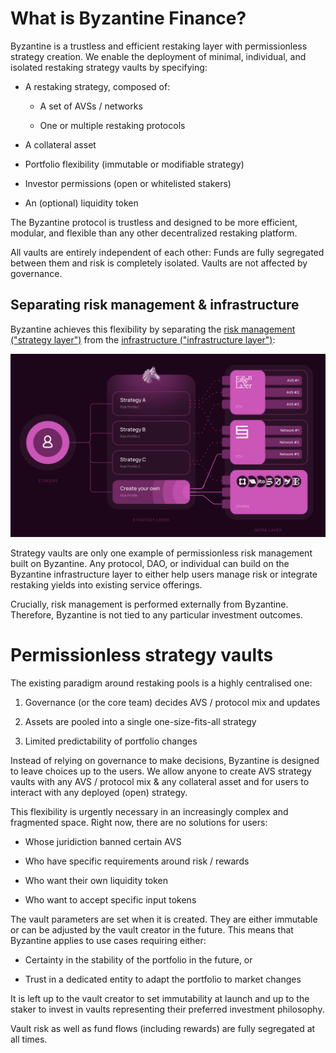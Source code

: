 What is Byzantine Finance?
==========================

Byzantine is a trustless and efficient restaking layer with permissionless strategy creation. We enable the deployment of minimal, individual, and isolated restaking strategy vaults by specifying:

-   A restaking strategy, composed of:

    -   A set of AVSs / networks

    -   One or multiple restaking protocols

-   A collateral asset

-   Portfolio flexibility (immutable or modifiable strategy)

-   Investor permissions (open or whitelisted stakers)

-   An (optional) liquidity token

The Byzantine protocol is trustless and designed to be more efficient, modular, and flexible than any other decentralized restaking platform.

All vaults are entirely independent of each other: Funds are fully segregated between them and risk is completely isolated. Vaults are not affected by governance.


Separating risk management & infrastructure
--------------------------------------------

Byzantine achieves this flexibility by separating the [risk management ("strategy layer")](https://docs.byzantine.fi/the-basics/strategy-layer-and-infrastructure-layer-explain-like-im-5#the-strategy-layer) from the [infrastructure ("infrastructure layer")](https://docs.byzantine.fi/the-basics/strategy-layer-and-infrastructure-layer-explain-like-im-5#meet-the-infra-layer):

![alt text](image-1.png)


Strategy vaults are only one example of permissionless risk management built on Byzantine. Any protocol, DAO, or individual can build on the Byzantine infrastructure layer to either help users manage risk or integrate restaking yields into existing service offerings.

Crucially, risk management is performed externally from Byzantine. Therefore, Byzantine is not tied to any particular investment outcomes.



Permissionless strategy vaults
==============================

The existing paradigm around restaking pools is a highly centralised one:

1.  Governance (or the core team) decides AVS / protocol mix and updates

2.  Assets are pooled into a single one-size-fits-all strategy

3.  Limited predictability of portfolio changes

Instead of relying on governance to make decisions, Byzantine is designed to leave choices up to the users. We allow anyone to create AVS strategy vaults with any AVS / protocol mix & any collateral asset and for users to interact with any deployed (open) strategy.

This flexibility is urgently necessary in an increasingly complex and fragmented space. Right now, there are no solutions for users:

-   Whose juridiction banned certain AVS

-   Who have specific requirements around risk / rewards

-   Who want their own liquidity token

-   Who want to accept specific input tokens

The vault parameters are set when it is created. They are either immutable or can be adjusted by the vault creator in the future. This means that Byzantine applies to use cases requiring either:

-   Certainty in the stability of the portfolio in the future, or

-   Trust in a dedicated entity to adapt the portfolio to market changes

It is left up to the vault creator to set immutability at launch and up to the staker to invest in vaults representing their preferred investment philosophy.

Vault risk as well as fund flows (including rewards) are fully segregated at all times.



